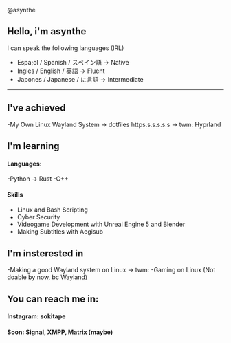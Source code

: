 @asynthe
## Hello, i'm asynthe
I can speak the following languages (IRL)
- Espa;ol / Spanish / スペイン語 -> Native
- Ingles / English / 英語 -> Fluent
- Japones / Japanese / に言語 -> Intermediate

---

## I've achieved
-My Own Linux Wayland System -> dotfiles https.s.s.s.s.s
  -> twm: Hyprland
  
## I'm learning
#### Languages:
-Python -> Rust
-C++
#### Skills
- Linux and Bash Scripting
- Cyber Security
- Videogame Development with Unreal Engine 5 and Blender
- Making Subtitles with Aegisub

## I'm insterested in 
-Making a good Wayland system on Linux
  -> twm:
-Gaming on Linux (Not doable by now, bc Wayland)


## You can reach me in:
#### Instagram: sokitape
#### Soon: Signal, XMPP, Matrix (maybe)
<!---
asynthe/asynthe is a ✨ special ✨ repository because its `README.md` (this file) appears on your GitHub profile.
You can click the Preview link to take a look at your changes.
--->
